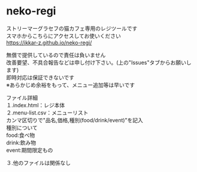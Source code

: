 # neko-regi
ストリーマーグラセフの猫カフェ専用のレジツールです  
スマホからこちらにアクセスしてお使いください  
https://ikkar-z.github.io/neko-regi/  

無償で提供しているので責任は負いません  
改善要望、不具合報告などは申し付け下さい。(上の"Issues"タブからお願いします)  
即時対応は保証できないです  
※あらかじめ余裕をもって、メニュー追加等は早いです  

ファイル詳細  
１.index.html：レジ本体  
２.menu-list.csv：メニューリスト  
   カンマ区切りで"品名,価格,種別(food/drink/event)"を記入  
   種別について  
     food:食べ物  
     drink:飲み物  
     event:期間限定もの  
  
３.他のファイルは関係なし  

